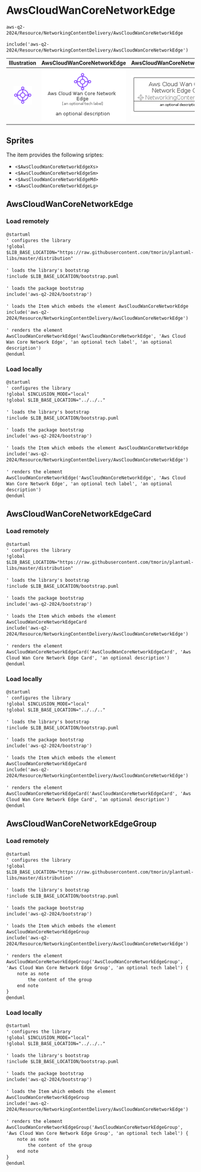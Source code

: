 # AwsCloudWanCoreNetworkEdge


```text
aws-q2-2024/Resource/NetworkingContentDelivery/AwsCloudWanCoreNetworkEdge
```

```text
include('aws-q2-2024/Resource/NetworkingContentDelivery/AwsCloudWanCoreNetworkEdge')
```



| Illustration | AwsCloudWanCoreNetworkEdge | AwsCloudWanCoreNetworkEdgeCard | AwsCloudWanCoreNetworkEdgeGroup |
| :---: | :---: | :---: | :---: |
| ![illustration for Illustration](../../../aws-q2-2024/Resource/NetworkingContentDelivery/AwsCloudWanCoreNetworkEdge.png) | ![illustration for AwsCloudWanCoreNetworkEdge](../../../aws-q2-2024/Resource/NetworkingContentDelivery/AwsCloudWanCoreNetworkEdge.Local.png) | ![illustration for AwsCloudWanCoreNetworkEdgeCard](../../../aws-q2-2024/Resource/NetworkingContentDelivery/AwsCloudWanCoreNetworkEdgeCard.Local.png) | ![illustration for AwsCloudWanCoreNetworkEdgeGroup](../../../aws-q2-2024/Resource/NetworkingContentDelivery/AwsCloudWanCoreNetworkEdgeGroup.Local.png) |



## Sprites
The item provides the following sriptes:

- `<$AwsCloudWanCoreNetworkEdgeXs>`
- `<$AwsCloudWanCoreNetworkEdgeSm>`
- `<$AwsCloudWanCoreNetworkEdgeMd>`
- `<$AwsCloudWanCoreNetworkEdgeLg>`





## AwsCloudWanCoreNetworkEdge

### Load remotely
```plantuml
@startuml
' configures the library
!global $LIB_BASE_LOCATION="https://raw.githubusercontent.com/tmorin/plantuml-libs/master/distribution"

' loads the library's bootstrap
!include $LIB_BASE_LOCATION/bootstrap.puml

' loads the package bootstrap
include('aws-q2-2024/bootstrap')

' loads the Item which embeds the element AwsCloudWanCoreNetworkEdge
include('aws-q2-2024/Resource/NetworkingContentDelivery/AwsCloudWanCoreNetworkEdge')

' renders the element
AwsCloudWanCoreNetworkEdge('AwsCloudWanCoreNetworkEdge', 'Aws Cloud Wan Core Network Edge', 'an optional tech label', 'an optional description')
@enduml
```

### Load locally
```plantuml
@startuml
' configures the library
!global $INCLUSION_MODE="local"
!global $LIB_BASE_LOCATION="../../.."

' loads the library's bootstrap
!include $LIB_BASE_LOCATION/bootstrap.puml

' loads the package bootstrap
include('aws-q2-2024/bootstrap')

' loads the Item which embeds the element AwsCloudWanCoreNetworkEdge
include('aws-q2-2024/Resource/NetworkingContentDelivery/AwsCloudWanCoreNetworkEdge')

' renders the element
AwsCloudWanCoreNetworkEdge('AwsCloudWanCoreNetworkEdge', 'Aws Cloud Wan Core Network Edge', 'an optional tech label', 'an optional description')
@enduml
```

## AwsCloudWanCoreNetworkEdgeCard

### Load remotely
```plantuml
@startuml
' configures the library
!global $LIB_BASE_LOCATION="https://raw.githubusercontent.com/tmorin/plantuml-libs/master/distribution"

' loads the library's bootstrap
!include $LIB_BASE_LOCATION/bootstrap.puml

' loads the package bootstrap
include('aws-q2-2024/bootstrap')

' loads the Item which embeds the element AwsCloudWanCoreNetworkEdgeCard
include('aws-q2-2024/Resource/NetworkingContentDelivery/AwsCloudWanCoreNetworkEdge')

' renders the element
AwsCloudWanCoreNetworkEdgeCard('AwsCloudWanCoreNetworkEdgeCard', 'Aws Cloud Wan Core Network Edge Card', 'an optional description')
@enduml
```

### Load locally
```plantuml
@startuml
' configures the library
!global $INCLUSION_MODE="local"
!global $LIB_BASE_LOCATION="../../.."

' loads the library's bootstrap
!include $LIB_BASE_LOCATION/bootstrap.puml

' loads the package bootstrap
include('aws-q2-2024/bootstrap')

' loads the Item which embeds the element AwsCloudWanCoreNetworkEdgeCard
include('aws-q2-2024/Resource/NetworkingContentDelivery/AwsCloudWanCoreNetworkEdge')

' renders the element
AwsCloudWanCoreNetworkEdgeCard('AwsCloudWanCoreNetworkEdgeCard', 'Aws Cloud Wan Core Network Edge Card', 'an optional description')
@enduml
```

## AwsCloudWanCoreNetworkEdgeGroup

### Load remotely
```plantuml
@startuml
' configures the library
!global $LIB_BASE_LOCATION="https://raw.githubusercontent.com/tmorin/plantuml-libs/master/distribution"

' loads the library's bootstrap
!include $LIB_BASE_LOCATION/bootstrap.puml

' loads the package bootstrap
include('aws-q2-2024/bootstrap')

' loads the Item which embeds the element AwsCloudWanCoreNetworkEdgeGroup
include('aws-q2-2024/Resource/NetworkingContentDelivery/AwsCloudWanCoreNetworkEdge')

' renders the element
AwsCloudWanCoreNetworkEdgeGroup('AwsCloudWanCoreNetworkEdgeGroup', 'Aws Cloud Wan Core Network Edge Group', 'an optional tech label') {
    note as note
        the content of the group
    end note
}
@enduml
```

### Load locally
```plantuml
@startuml
' configures the library
!global $INCLUSION_MODE="local"
!global $LIB_BASE_LOCATION="../../.."

' loads the library's bootstrap
!include $LIB_BASE_LOCATION/bootstrap.puml

' loads the package bootstrap
include('aws-q2-2024/bootstrap')

' loads the Item which embeds the element AwsCloudWanCoreNetworkEdgeGroup
include('aws-q2-2024/Resource/NetworkingContentDelivery/AwsCloudWanCoreNetworkEdge')

' renders the element
AwsCloudWanCoreNetworkEdgeGroup('AwsCloudWanCoreNetworkEdgeGroup', 'Aws Cloud Wan Core Network Edge Group', 'an optional tech label') {
    note as note
        the content of the group
    end note
}
@enduml
```

